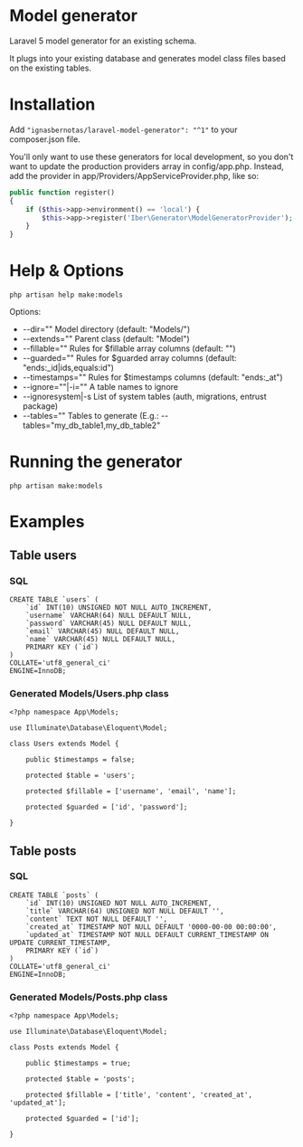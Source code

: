 # Model generator
Laravel 5 model generator for an existing schema. 

It plugs into your existing database and generates model class files based on the existing tables.

# Installation
Add ```"ignasbernotas/laravel-model-generator": "^1"``` to your composer.json file.

You'll only want to use these generators for local development, so you don't want to update the production providers array in config/app.php. Instead, add the provider in app/Providers/AppServiceProvider.php, like so:
```php
public function register()
{
    if ($this->app->environment() == 'local') {
        $this->app->register('Iber\Generator\ModelGeneratorProvider');
    }
}
```

# Help & Options
```php artisan help make:models```

Options:
 - --dir=""                 Model directory (default: "Models/")
 - --extends=""             Parent class (default: "Model")
 - --fillable=""            Rules for $fillable array columns (default: "")
 - --guarded=""             Rules for $guarded array columns (default: "ends:_id|ids,equals:id")
 - --timestamps=""          Rules for $timestamps columns (default: "ends:_at")
 - --ignore=""|-i=""        A table names to ignore
 - --ignoresystem|-s        List of system tables (auth, migrations, entrust package)
 - --tables=""              Tables to generate (E.g.: --tables="my_db_table1,my_db_table2"

# Running the generator
```php artisan make:models```

# Examples

## Table users
### SQL
```
CREATE TABLE `users` (
	`id` INT(10) UNSIGNED NOT NULL AUTO_INCREMENT,
	`username` VARCHAR(64) NULL DEFAULT NULL,
	`password` VARCHAR(45) NULL DEFAULT NULL,
	`email` VARCHAR(45) NULL DEFAULT NULL,
	`name` VARCHAR(45) NULL DEFAULT NULL,
	PRIMARY KEY (`id`)
)
COLLATE='utf8_general_ci'
ENGINE=InnoDB;
```
### Generated Models/Users.php class
```
<?php namespace App\Models;

use Illuminate\Database\Eloquent\Model;

class Users extends Model {

    public $timestamps = false;

    protected $table = 'users';

    protected $fillable = ['username', 'email', 'name'];

    protected $guarded = ['id', 'password'];

}
```
## Table posts
### SQL
```
CREATE TABLE `posts` (
	`id` INT(10) UNSIGNED NOT NULL AUTO_INCREMENT,
	`title` VARCHAR(64) UNSIGNED NOT NULL DEFAULT '',
	`content` TEXT NOT NULL DEFAULT '',
	`created_at` TIMESTAMP NOT NULL DEFAULT '0000-00-00 00:00:00',
	`updated_at` TIMESTAMP NOT NULL DEFAULT CURRENT_TIMESTAMP ON UPDATE CURRENT_TIMESTAMP,
	PRIMARY KEY (`id`)
)
COLLATE='utf8_general_ci'
ENGINE=InnoDB;
```
### Generated Models/Posts.php class
```
<?php namespace App\Models;

use Illuminate\Database\Eloquent\Model;

class Posts extends Model {

    public $timestamps = true;

    protected $table = 'posts';

    protected $fillable = ['title', 'content', 'created_at', 'updated_at'];

    protected $guarded = ['id'];

}
```
